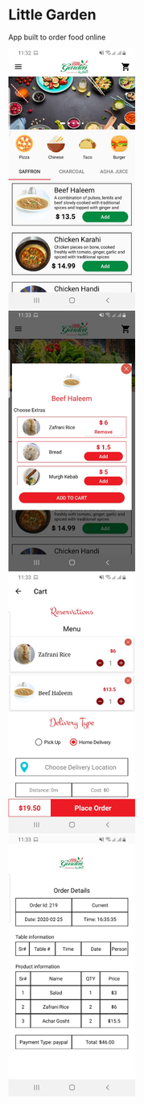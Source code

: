 # Little Garden
App built to order food online



<a href="/screenshots/pic1.jpg"><img src="/screenshots/pic1.jpg" width="50%"/></a> 
<a href="/screenshots/pic2.jpg"><img src="/screenshots/pic2.jpg" width="50%"/></a> 
<a href="/screenshots/pic3.jpg"><img src="/screenshots/pic3.jpg" width="50%"/></a> 
<a href="/screenshots/pic4.jpg"><img src="/screenshots/pic4.jpg" width="50%"/></a> 